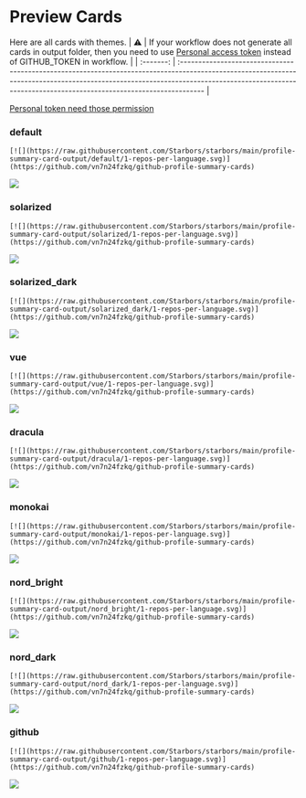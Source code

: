 
# Preview Cards

Here are all cards with themes.
| :warning: | If your workflow does not generate all cards in output folder, then you need to use [Personal access token](https://docs.github.com/en/actions/configuring-and-managing-workflows/creating-and-storing-encrypted-secrets) instead of GITHUB_TOKEN in workflow. |
| :-------: | :------------------------------------------------------------------------------------------------------------------------------------------------------------------------------------------------------------------------------------------------ |

[Personal token need those permission](https://github.com/vn7n24fzkq/github-profile-summary-cards/wiki/Personal-access-token-permissions)


### default


```
[![](https://raw.githubusercontent.com/Starbors/starbors/main/profile-summary-card-output/default/1-repos-per-language.svg)](https://github.com/vn7n24fzkq/github-profile-summary-cards)
```
![](https://raw.githubusercontent.com/Starbors/starbors/main/profile-summary-card-output/default/1-repos-per-language.svg)


### solarized


```
[![](https://raw.githubusercontent.com/Starbors/starbors/main/profile-summary-card-output/solarized/1-repos-per-language.svg)](https://github.com/vn7n24fzkq/github-profile-summary-cards)
```
![](https://raw.githubusercontent.com/Starbors/starbors/main/profile-summary-card-output/solarized/1-repos-per-language.svg)


### solarized_dark


```
[![](https://raw.githubusercontent.com/Starbors/starbors/main/profile-summary-card-output/solarized_dark/1-repos-per-language.svg)](https://github.com/vn7n24fzkq/github-profile-summary-cards)
```
![](https://raw.githubusercontent.com/Starbors/starbors/main/profile-summary-card-output/solarized_dark/1-repos-per-language.svg)


### vue


```
[![](https://raw.githubusercontent.com/Starbors/starbors/main/profile-summary-card-output/vue/1-repos-per-language.svg)](https://github.com/vn7n24fzkq/github-profile-summary-cards)
```
![](https://raw.githubusercontent.com/Starbors/starbors/main/profile-summary-card-output/vue/1-repos-per-language.svg)


### dracula


```
[![](https://raw.githubusercontent.com/Starbors/starbors/main/profile-summary-card-output/dracula/1-repos-per-language.svg)](https://github.com/vn7n24fzkq/github-profile-summary-cards)
```
![](https://raw.githubusercontent.com/Starbors/starbors/main/profile-summary-card-output/dracula/1-repos-per-language.svg)


### monokai


```
[![](https://raw.githubusercontent.com/Starbors/starbors/main/profile-summary-card-output/monokai/1-repos-per-language.svg)](https://github.com/vn7n24fzkq/github-profile-summary-cards)
```
![](https://raw.githubusercontent.com/Starbors/starbors/main/profile-summary-card-output/monokai/1-repos-per-language.svg)


### nord_bright


```
[![](https://raw.githubusercontent.com/Starbors/starbors/main/profile-summary-card-output/nord_bright/1-repos-per-language.svg)](https://github.com/vn7n24fzkq/github-profile-summary-cards)
```
![](https://raw.githubusercontent.com/Starbors/starbors/main/profile-summary-card-output/nord_bright/1-repos-per-language.svg)


### nord_dark


```
[![](https://raw.githubusercontent.com/Starbors/starbors/main/profile-summary-card-output/nord_dark/1-repos-per-language.svg)](https://github.com/vn7n24fzkq/github-profile-summary-cards)
```
![](https://raw.githubusercontent.com/Starbors/starbors/main/profile-summary-card-output/nord_dark/1-repos-per-language.svg)


### github


```
[![](https://raw.githubusercontent.com/Starbors/starbors/main/profile-summary-card-output/github/1-repos-per-language.svg)](https://github.com/vn7n24fzkq/github-profile-summary-cards)
```
![](https://raw.githubusercontent.com/Starbors/starbors/main/profile-summary-card-output/github/1-repos-per-language.svg)

